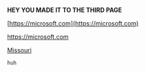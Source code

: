 **HEY YOU MADE IT TO THE THIRD PAGE**



[https://microsoft.com](https://microsoft.com)

<https://microsoft.com>


[Missouri](https://missouri.edu)

`huh`
